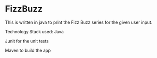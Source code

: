 # FizzBuzz

This is written in java to print the Fizz Buzz series for the given user input.

Technology Stack used:
Java

Junit for the unit tests

Maven to build the app

